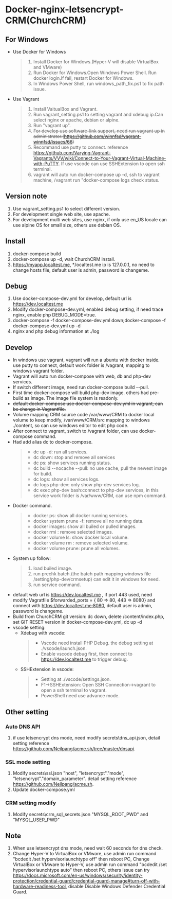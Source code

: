 # Docker-nginx-letsencrypt-CRM(ChurchCRM)

## For Windows
- Use Docker for Windows
  >1. Install Docker for Windows.(Hyper-V will disable VirtualBox and VMware)
  >1. Run Docker for Windows.Open Windows Power Shell. Run docker login.If fail, restart Docker for Windows.
  >1. In Windows Power Shell, run windows_path_fix.ps1 to fix path issue.
- Use Vagrant
  >1. Install VaitualBox and Vagrant.
  >1. Run vagrant_setting.ps1 to setting vagrant and xdebug ip.Can select nginx or apache, debian or alpine.
  >1. Run "vagrant up".
  >1. ~~For develop use software-link support, need run vagrant up in administrator.(https://github.com/winnfsd/vagrant-winnfsd/issues/66)~~
  >1. Recommand use putty to connect. reference https://github.com/Varying-Vagrant-Vagrants/VVV/wiki/Connect-to-Your-Vagrant-Virtual-Machine-with-PuTTY. If use vscode can use SSHExtension to open ssh terminal.
  >1. vagrant will auto run docker-compose up -d, ssh to vagrant machine, /vagrant run "docker-compose logs check status.

## Version note
1. Use vagrant_setting.ps1 to select different version.
1. For development single web site, use apache.
1. For development multi web sites, use nginx, if only use en_US locale can use alpine OS for small size, others use debian OS.

## Install
1. docker-compose build
1. docker-compose up -d, wait ChurchCRM install.
1. https://myapp.localtest.me, *.localtest.me ip is 127.0.0.1, no need to change hosts file, default user is admin, password is changeme.

## Debug
1. Use docker-compose-dev.yml for develop, default url is https://dev.localtest.me
1. Modify docker-compose-dev.yml, enabled debug setting, if need trace nginx, enable php DEBUG_MODE=true.
1. docker-compose -f docker-compose-dev.yml down;docker-compose -f docker-compose-dev.yml up -d
1. nginx and php debug information at ./log

## Develop
- In windows use vagrant, vagrant will run a ubuntu with docker inside. use putty to connect, default work folder is /vagrant, mapping to windows vagrant folder.
- Vagrant will auto run docker-compose with web, db and php-dev services.
- If switch different image, need run docker-compose build --pull.
- First time docker-compose will build php-dev image. others had pre-build as image. The image file system is readonly.
- ~~default docker-compose use docker-compose-dev.yml in vagrant, can be change in Vagrantfile.~~
- Volume mapping CRM source code /var/www/CRM to docker local volume to keep modify, /var/www/CRM/src mapping to windows ./content, so can use windows editor to edit php code.
- After connect to vagrant, switch to /vagrant folder, can use docker-compose command.
- Had add alias dc to docker-compose.
  >- dc up -d: run all services.
  >- dc down: stop and remove all services
  >- dc ps: show services running status.
  >- dc build --nocache --pull: no use cache, pull the newest image for build.
  >- dc logs: show all services logs.
  >- dc logs php-dev: only show php-dev services log.
  >- dc exec php-dev bash:connect to php-dev services, in this service work folder is /var/www/CRM, can use npm command.
- Docker command.
  >- docker ps: show all docker running services.
  >- docker system prune -f: remove all no running data.
  >- docker images: show all builed or pulled images.
  >- docker rmi <image id>: remove selected images.
  >- docker volume ls: show docker local volume.
  >- docker volume rm <volume name>: remove selected volume.
  >- docker volume prune: prune all volumes.
- System up follow:
  >1. load builed image.
  >1. run prechk batch.(the batch path mapping windows file /setting/php-dev/crmsetup) can edit it in windows for need.
  >1. run service command.
- default web url is https://dev.localtest.me , if port 443 used, need modify Vagratfile $forwarded_ports = { 80 => 80, 443 => 8080} and connect with https://dev.localtest.me:8080, default user is admin, password is changeme.
- Build from ChurchCRM git version: dc down, delete /content/index.php, set GIT RESET version in docker-compose-dev.yml, dc up -d
- vscode setting:
  - Xdebug with vscode:
    >- Vscode need install PHP Debug. the debug setting at ./vscode/launch.json.
    >- Enable vscode debug first, then connect to https://dev.localtest.me to trigger debug.
  - SSHExtension in vscode:
    >- Setting at ./vscode/settings.json.
    >- F1->SSHExtension: Open SSH Connection->vagrant to open a ssh terminal to vagrant.
    >- PowerShell need use advance mode.

## Other setting
### Auto DNS API
1. if use letsencrypt dns mode, need modify secrets\dns_api.json, detail setting reference https://github.com/Neilpang/acme.sh/tree/master/dnsapi.
### SSL mode setting
1. Modify secrets\ssl.json "host", "letsencrypt"."mode", "letsencrypt"."domain_parameter". detail setting reference https://github.com/Neilpang/acme.sh.
1. Update docker-compose.yml
### CRM setting modify
1. Modify secrets\crm_sql_secrets.json "MYSQL_ROOT_PWD" and "MYSQL_USER_PWD"

## Note
1. When use letsencrypt dns mode, need wait 60 seconds for dns check.
1. Change Hyper-V to VirtualBox or VMware, use admin run command "bcdedit /set hypervisorlaunchtype off" then reboot PC,
Change VirtualBox or VMware to Hyper-V, use admin run command "bcdedit /set hypervisorlaunchtype auto" then reboot PC, others issue can try https://docs.microsoft.com/en-us/windows/security/identity-protection/credential-guard/credential-guard-manage#turn-off-with-hardware-readiness-tool, disable Disable Windows Defender Credential Guard.
